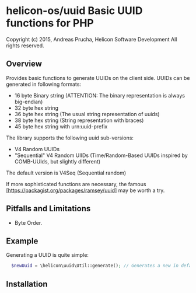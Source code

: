 # helicon-os/uuid Basic UUID functions for PHP

Copyright (c) 2015, Andreas Prucha, Helicon Software Development
All rights reserved.

## Overview

Provides basic functions to generate UUIDs on the client side. UUIDs can be generated in following formats:

- 16 byte Binary string (ATTENTION: The binary representation is always big-endian)
- 32 byte hex string 
- 36 byte hex string (The usual string representation of uuids)
- 38 byte hex string (String representation with braces)
- 45 byte hex string with urn:uuid-prefix

The library supports the following uuid sub-versions:

- V4 Random UUIDs
- "Sequential" V4 Random UIIDs (Time/Random-Based UUIDs inspired by COMB-UUIds, but slightly different)

The default version is V4Seq (Sequential random)

If more sophisticated functions are necessary, the famous [https://packagist.org/packages/ramsey/uuid] may be worth a try.

## Pitfalls and Limitations

- Byte Order. 

## Example

Generating a UUID is quite simple: 

```php
  $newUuid = \helicon\uuid\Util::generate(); // Generates a new in default format and version
```

## Installation